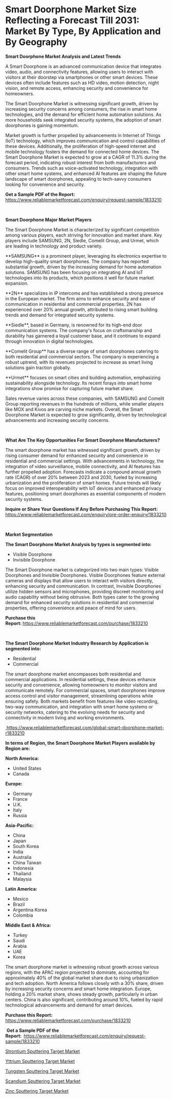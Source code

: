 <p><h1>Smart Doorphone Market Size Reflecting a Forecast Till 2031: Market By Type, By Application and By Geography</h1></p><p><strong>Smart Doorphone Market Analysis and Latest Trends</strong></p>
<p><p>A Smart Doorphone is an advanced communication device that integrates video, audio, and connectivity features, allowing users to interact with visitors at their doorstep via smartphones or other smart devices. These devices often include features such as HD video, motion detection, night vision, and remote access, enhancing security and convenience for homeowners.</p><p>The Smart Doorphone Market is witnessing significant growth, driven by increasing security concerns among consumers, the rise in smart home technologies, and the demand for efficient home automation solutions. As more households seek integrated security systems, the adoption of smart doorphones is gaining momentum.</p><p>Market growth is further propelled by advancements in Internet of Things (IoT) technology, which improves communication and control capabilities of these devices. Additionally, the proliferation of high-speed internet and mobile technology fosters the demand for connected home devices. The Smart Doorphone Market is expected to grow at a CAGR of 11.3% during the forecast period, indicating robust interest from both manufacturers and consumers. Trends such as voice-activated technology, integration with other smart home systems, and enhanced AI features are shaping the future landscape of smart doorphones, appealing to tech-savvy consumers looking for convenience and security.</p></p>
<p><strong>Get a Sample PDF of the Report:&nbsp;</strong> <a href="https://www.reliablemarketforecast.com/enquiry/request-sample/1833210?utm_campaign=1495&utm_medium=2&utm_source=Github&utm_content=ia&utm_term=17102024&utm_id=smart-doorphone">https://www.reliablemarketforecast.com/enquiry/request-sample/1833210</a></p>
<p>&nbsp;</p>
<p><strong>Smart Doorphone Major Market Players</strong></p>
<p><p>The Smart Doorphone Market is characterized by significant competition among various players, each striving for innovation and market share. Key players include SAMSUNG, 2N, Siedle, Comelit Group, and Urmet, which are leading in technology and product variety.</p><p>**SAMSUNG** is a prominent player, leveraging its electronics expertise to develop high-quality smart doorphones. The company has reported substantial growth, driven by the increasing demand for home automation solutions. SAMSUNG has been focusing on integrating AI and IoT technologies into its products, which positions it well for future market expansion.</p><p>**2N** specializes in IP intercoms and has established a strong presence in the European market. The firm aims to enhance security and ease of communication in residential and commercial properties. 2N has experienced over 20% annual growth, attributed to rising smart building trends and demand for integrated security systems. </p><p>**Siedle**, based in Germany, is renowned for its high-end door communication systems. The company's focus on craftsmanship and durability has garnered a loyal customer base, and it continues to expand through innovation in digital technologies. </p><p>**Comelit Group** has a diverse range of smart doorphones catering to both residential and commercial sectors. The company is experiencing a robust uptrend, with its revenues projected to increase as smart living solutions gain traction globally. </p><p>**Urmet** focuses on smart cities and building automation, emphasizing sustainability alongside technology. Its recent forays into smart home integrations show promise for capturing future market share.</p><p>Sales revenue varies across these companies, with SAMSUNG and Comelit Group reporting revenues in the hundreds of millions, while smaller players like MOX and Kivos are carving niche markets. Overall, the Smart Doorphone Market is expected to grow significantly, driven by technological advancements and increasing security concerns.</p></p>
<p>&nbsp;</p>
<p><strong>What Are The Key Opportunities For Smart Doorphone Manufacturers?</strong></p>
<p><p>The smart doorphone market has witnessed significant growth, driven by rising consumer demand for enhanced security and convenience in residential and commercial settings. With advancements in technology, the integration of video surveillance, mobile connectivity, and AI features has further propelled adoption. Forecasts indicate a compound annual growth rate (CAGR) of over 20% between 2023 and 2030, fueled by increasing urbanization and the proliferation of smart homes. Future trends will likely focus on improved interoperability with IoT devices and enhanced privacy features, positioning smart doorphones as essential components of modern security systems.</p></p>
<p><strong>Inquire or Share Your Questions If Any Before Purchasing This Report:</strong> <a href="https://www.reliablemarketforecast.com/enquiry/pre-order-enquiry/1833210?utm_campaign=1495&utm_medium=2&utm_source=Github&utm_content=ia&utm_term=17102024&utm_id=smart-doorphone">https://www.reliablemarketforecast.com/enquiry/pre-order-enquiry/1833210</a></p>
<p>&nbsp;</p>
<p><strong>Market Segmentation</strong></p>
<p><strong>The Smart Doorphone Market Analysis by types is segmented into:</strong></p>
<p><ul><li>Visible Doorphone</li><li>Invisible Doorphone</li></ul></p>
<p><p>The Smart Doorphone market is categorized into two main types: Visible Doorphones and Invisible Doorphones. Visible Doorphones feature external cameras and displays that allow users to interact with visitors directly, enhancing security and communication. In contrast, Invisible Doorphones utilize hidden sensors and microphones, providing discreet monitoring and audio capability without being obtrusive. Both types cater to the growing demand for enhanced security solutions in residential and commercial properties, offering convenience and peace of mind for users.</p></p>
<p><strong>Purchase this Report:&nbsp;</strong><a href="https://www.reliablemarketforecast.com/purchase/1833210?utm_campaign=1495&utm_medium=2&utm_source=Github&utm_content=ia&utm_term=17102024&utm_id=smart-doorphone">https://www.reliablemarketforecast.com/purchase/1833210</a></p>
<p>&nbsp;</p>
<p><strong>The Smart Doorphone Market Industry Research by Application is segmented into:</strong></p>
<p><ul><li>Residential</li><li>Commercial</li></ul></p>
<p><p>The smart doorphone market encompasses both residential and commercial applications. In residential settings, these devices enhance security and convenience, allowing homeowners to monitor visitors and communicate remotely. For commercial spaces, smart doorphones improve access control and visitor management, streamlining operations while ensuring safety. Both markets benefit from features like video recording, two-way communication, and integration with smart home systems or security networks, catering to the evolving needs for security and connectivity in modern living and working environments.</p></p>
<p><a href="https://www.reliablemarketforecast.com/global-smart-doorphone-market-r1833210?utm_campaign=1495&utm_medium=2&utm_source=Github&utm_content=ia&utm_term=17102024&utm_id=smart-doorphone">&nbsp;https://www.reliablemarketforecast.com/global-smart-doorphone-market-r1833210</a></p>
<p><strong>In terms of Region, the Smart Doorphone Market Players available by Region are:</strong></p>
<p>
    <p> <strong> North America: </strong>
        <ul>
            <li>United States</li>
            <li>Canada</li>
        </ul>
        </p> 
    <p> <strong> Europe: </strong>
        <ul>
            <li>Germany</li>
            <li>France</li>
            <li>U.K.</li>
            <li>Italy</li>
            <li>Russia</li>
        </ul>
        </p> 
    <p> <strong> Asia-Pacific: </strong>
        <ul>
            <li>China</li>
            <li>Japan</li>
            <li>South Korea</li>
            <li>India</li>
            <li>Australia</li>
            <li>China Taiwan</li>
            <li>Indonesia</li>
            <li>Thailand</li>
            <li>Malaysia</li>
        </ul>
        </p> 
    <p> <strong> Latin America: </strong>
        <ul>
            <li>Mexico</li>
            <li>Brazil</li>
            <li>Argentina Korea</li>
            <li>Colombia</li>
        </ul>
        </p> 
    <p> <strong> Middle East & Africa: </strong>
        <ul>
            <li>Turkey</li>
            <li>Saudi</li>
            <li>Arabia</li>
            <li>UAE</li>
            <li>Korea</li>
        </ul>
    </p>
    </p>
<p><p>The smart doorphone market is witnessing robust growth across various regions, with the APAC region projected to dominate, accounting for approximately 40% of the global market share due to rising urbanization and tech adoption. North America follows closely with a 30% share, driven by increasing security concerns and smart home integration. Europe, holding a 20% market share, shows steady growth, particularly in urban centers. China is also significant, contributing around 10%, fueled by rapid technological advancements and demand for smart devices.</p></p>
<p><strong>Purchase this Report: </strong><a href="https://www.reliablemarketforecast.com/purchase/1833210?utm_campaign=1495&utm_medium=2&utm_source=Github&utm_content=ia&utm_term=17102024&utm_id=smart-doorphone">https://www.reliablemarketforecast.com/purchase/1833210</a></p>
<p>&nbsp;<strong>Get a Sample PDF of the Report:&nbsp;&nbsp;</strong><a href="https://www.reliablemarketforecast.com/enquiry/request-sample/1833210?utm_campaign=1495&utm_medium=2&utm_source=Github&utm_content=ia&utm_term=17102024&utm_id=smart-doorphone">https://www.reliablemarketforecast.com/enquiry/request-sample/1833210</a></p>
<p><strong></strong></p>
<p><p><a href="https://www.linkedin.com/pulse/emerging-technologies-reshaping-strontium-sputtering-target-l4gze?utm_campaign=1495&utm_medium=2&utm_source=Github&utm_content=ia&utm_term=17102024&utm_id=smart-doorphone">Strontium Sputtering Target Market</a></p><p><a href="https://www.linkedin.com/pulse/emerging-technologies-reshaping-yttrium-sputtering-target-yli0e?utm_campaign=1495&utm_medium=2&utm_source=Github&utm_content=ia&utm_term=17102024&utm_id=smart-doorphone">Yttrium Sputtering Target Market</a></p><p><a href="https://www.linkedin.com/pulse/tungsten-sputtering-target-market-size-share-analysis-growth-zhyve?utm_campaign=1495&utm_medium=2&utm_source=Github&utm_content=ia&utm_term=17102024&utm_id=smart-doorphone">Tungsten Sputtering Target Market</a></p><p><a href="https://www.linkedin.com/pulse/evolution-scandium-sputtering-target-market-key-shifts-from-g7upe?utm_campaign=1495&utm_medium=2&utm_source=Github&utm_content=ia&utm_term=17102024&utm_id=smart-doorphone">Scandium Sputtering Target Market</a></p><p><a href="https://www.linkedin.com/pulse/zinc-sputtering-target-market-trends-growth-outlook-2024-ngwce?utm_campaign=1495&utm_medium=2&utm_source=Github&utm_content=ia&utm_term=17102024&utm_id=smart-doorphone">Zinc Sputtering Target Market</a></p></p>